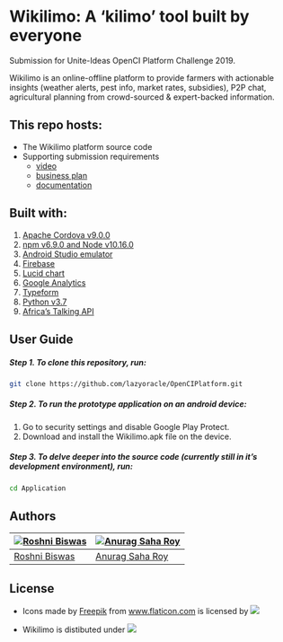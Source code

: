 # Wikilimo: A ‘kilimo’ tool built by everyone
Submission for Unite-Ideas OpenCI Platform Challenge 2019.

Wikilimo is an online-offline platform to provide farmers with actionable insights (weather alerts, pest info, market rates, subsidies), P2P chat, agricultural planning from crowd-sourced & expert-backed information.

## This repo hosts:

-   The Wikilimo platform source code
-   Supporting submission requirements
    -   [video](https://)
    -   [business plan](https://)
    -   [documentation](https://)

## Built with:
1. [Apache Cordova v9.0.0](https://cordova.apache.org/)
2. [npm v6.9.0 and Node v10.16.0](https://nodejs.org/en/)
3. [Android Studio emulator](https://developer.android.com/studio/run/emulator)
4. [Firebase](https://firebase.google.com/)
5. [Lucid chart](https://www.lucidchart.com/)
6.  [Google Analytics](https://analytics.google.com)
7. [Typeform](https://www.typeform.com/)
8. [Python v3.7](https://docs.python.org/3.7/)
9. [Africa’s Talking API](https://africastalking.com/)

## User Guide
##### Step 1. To clone this repository, run:
```bash
git clone https://github.com/lazyoracle/OpenCIPlatform.git
```

##### Step 2. To run the prototype application on an android device: 
1. Go to security settings and disable Google Play Protect.
2. Download and install the Wikilimo.apk file on the device.

##### Step 3. To delve deeper into the source code (currently still in it’s development environment), run:
```bash
cd Application 
```


## Authors

| [![Roshni Biswas](https://github.com/roshni-b.png?size=100)](https://github.com/boennemann) | [![Anurag Saha Roy](https://github.com/lazyoracle.png?size=100)](https://github.com/relekang)  |
|---------------------------------------------------------------------------------------------------|----------------------------------------------------------------------------------------------|
| [Roshni Biswas](https://github.com/roshni-b)                                                | [Anurag Saha Roy](https://github.com/lazyoracle)                                              | 

## License 
- <div>Icons made by <a href="https://www.flaticon.com/authors/freepik" title="Freepik">Freepik</a> from <a href="https://www.flaticon.com/"                 title="Flaticon">www.flaticon.com</a> is licensed by <a rel="license" href="http://creativecommons.org/licenses/by-nc-sa/3.0/"><img src="https://img.shields.io/badge/license-Creative Commons BY 3.0-blue.svg"></a>

- Wikilimo is distibuted under <a rel="license" href="http://creativecommons.org/licenses/by-nc-sa/4.0/"><img src="https://img.shields.io/badge/license-Creative Commons BY 4.0-blue.svg"></a>
